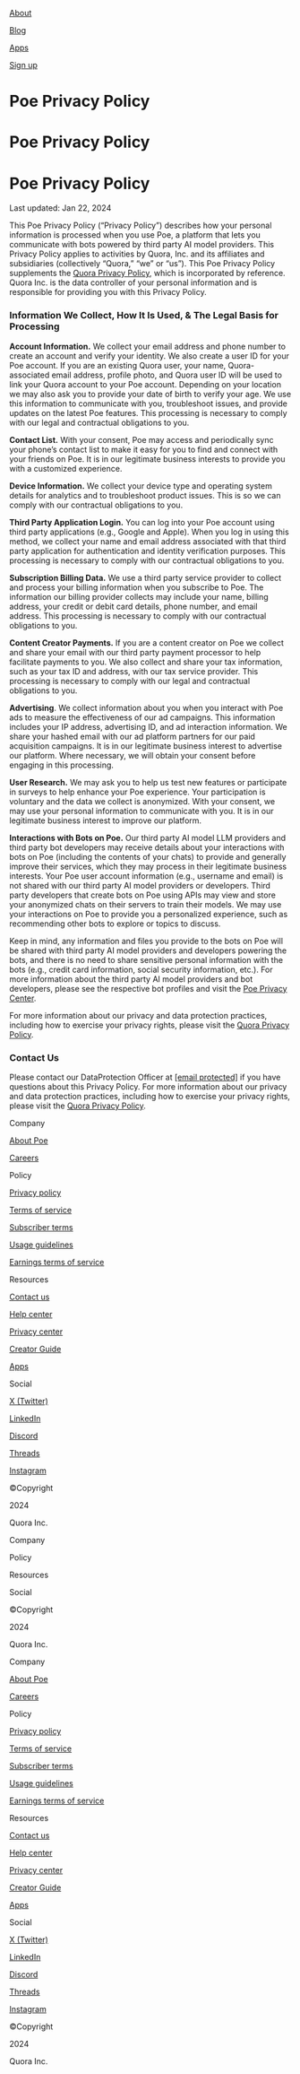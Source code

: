 [](https://poe.com/)

[About](https://poe.com/about)

[Blog](https://poe.com/blog)

[Apps](https://poe.com/apps)

[Sign up](https://poe.com/login)

[](https://poe.com/)

Poe Privacy Policy
==================

Poe Privacy Policy
==================

Poe Privacy Policy
==================

Last updated: Jan 22, 2024

This Poe Privacy Policy (“Privacy Policy”) describes how your personal information is processed when you use Poe, a platform that lets you communicate with bots powered by third party AI model providers. This Privacy Policy applies to activities by Quora, Inc. and its affiliates and subsidiaries (collectively “Quora,” “we” or “us”). This Poe Privacy Policy supplements the [Quora Privacy Policy](https://www.quora.com/about/privacy), which is incorporated by reference. Quora Inc. is the data controller of your personal information and is responsible for providing you with this Privacy Policy.

### **Information We Collect, How It Is Used, & The Legal Basis for Processing**

**Account Information.** We collect your email address and phone number to create an account and verify your identity. We also create a user ID for your Poe account. If you are an existing Quora user, your name, Quora-associated email address, profile photo, and Quora user ID will be used to link your Quora account to your Poe account. Depending on your location we may also ask you to provide your date of birth to verify your age. We use this information to communicate with you, troubleshoot issues, and provide updates on the latest Poe features. This processing is necessary to comply with our legal and contractual obligations to you.

**Contact List.** With your consent, Poe may access and periodically sync your phone’s contact list to make it easy for you to find and connect with your friends on Poe. It is in our legitimate business interests to provide you with a customized experience.

**Device Information.** We collect your device type and operating system details for analytics and to troubleshoot product issues. This is so we can comply with our contractual obligations to you.

**Third Party Application Login.** You can log into your Poe account using third party applications (e.g., Google and Apple). When you log in using this method, we collect your name and email address associated with that third party application for authentication and identity verification purposes. This processing is necessary to comply with our contractual obligations to you.

**Subscription Billing Data.** We use a third party service provider to collect and process your billing information when you subscribe to Poe. The information our billing provider collects may include your name, billing address, your credit or debit card details, phone number, and email address. This processing is necessary to comply with our contractual obligations to you.

**Content Creator Payments.** If you are a content creator on Poe we collect and share your email with our third party payment processor to help facilitate payments to you. We also collect and share your tax information, such as your tax ID and address, with our tax service provider. This processing is necessary to comply with our legal and contractual obligations to you.

**Advertising**. We collect information about you when you interact with Poe ads to measure the effectiveness of our ad campaigns. This information includes your IP address, advertising ID, and ad interaction information. We share your hashed email with our ad platform partners for our paid acquisition campaigns. It is in our legitimate business interest to advertise our platform. Where necessary, we will obtain your consent before engaging in this processing.

**User Research.** We may ask you to help us test new features or participate in surveys to help enhance your Poe experience. Your participation is voluntary and the data we collect is anonymized. With your consent, we may use your personal information to communicate with you. It is in our legitimate business interest to improve our platform.

**Interactions with Bots on Poe.** Our third party AI model LLM providers and third party bot developers may receive details about your interactions with bots on Poe (including the contents of your chats) to provide and generally improve their services, which they may process in their legitimate business interests. Your Poe user account information (e.g., username and email) is not shared with our third party AI model providers or developers. Third party developers that create bots on Poe using APIs may view and store your anonymized chats on their servers to train their models. We may use your interactions on Poe to provide you a personalized experience, such as recommending other bots to explore or topics to discuss.

Keep in mind, any information and files you provide to the bots on Poe will be shared with third party AI model providers and developers powering the bots, and there is no need to share sensitive personal information with the bots (e.g., credit card information, social security information, etc.). For more information about the third party AI model providers and bot developers, please see the respective bot profiles and visit the [Poe Privacy Center](https://poe.com/privacy_center).

For more information about our privacy and data protection practices, including how to exercise your privacy rights, please visit the [Quora Privacy Policy](https://www.quora.com/about/privacy).

### **Contact Us**

Please contact our DataProtection Officer at [\[email protected\]](https://poe.com/cdn-cgi/l/email-protection) if you have questions about this Privacy Policy. For more information about our privacy and data protection practices, including how to exercise your privacy rights, please visit the [Quora Privacy Policy](https://www.quora.com/about/privacy).

Company

[About Poe](https://poe.com/about)

[Careers](https://www.careers.quora.com/)

Policy

[Privacy policy](https://poe.com/privacy)

[Terms of service](https://poe.com/tos)

[Subscriber terms](https://poe.com/subscriber-tos)

[Usage guidelines](https://poe.com/usage-guidelines)

[Earnings terms of service](https://poe.com/earnings-tos)

Resources

[Contact us](https://help.poe.com/hc/en-us/requests/new)

[Help center](https://help.poe.com/)

[Privacy center](https://poe.com/privacy-center)

[Creator Guide](https://creator.poe.com/docs/welcome-to-poe-for-creators)

[Apps](https://poe.com/apps)

Social

[X (Twitter)](https://x.com/poe_platform)

[LinkedIn](https://www.linkedin.com/showcase/poe-platform/)

[Discord](https://discord.com/invite/joinpoe)

[Threads](https://www.threads.net/@poe_platform)

[Instagram](https://www.instagram.com/poe_platform/)

©️Copyright

2024

Quora Inc.

Company

Policy

Resources

Social

©️Copyright

2024

Quora Inc.

Company

[About Poe](https://poe.com/about)

[Careers](https://www.quora.com/about)

Policy

[Privacy policy](https://poe.com/privacy)

[Terms of service](https://poe.com/tos)

[Subscriber terms](https://poe.com/subscriber-tos)

[Usage guidelines](https://poe.com/usage-guidelines)

[Earnings terms of service](https://poe.com/earnings-tos)

Resources

[Contact us](https://help.poe.com/hc/en-us/requests/new)

[Help center](https://help.poe.com/)

[Privacy center](https://poe.com/privacy-center)

[Creator Guide](https://creator.poe.com/docs/welcome-to-poe-for-creators)

[Apps](https://poe.com/apps)

Social

[X (Twitter)](https://x.com/poe_platform)

[LinkedIn](https://www.linkedin.com/showcase/poe-platform/)

[Discord](https://discord.com/invite/joinpoe)

[Threads](https://www.threads.net/@poe_platform)

[Instagram](https://www.instagram.com/poe_platform/)

©️Copyright

2024

Quora Inc.